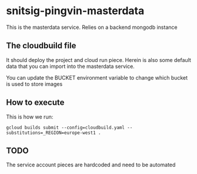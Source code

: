 # snitsig-pingvin-masterdata
This is the masterdata service. Relies on a backend mongodb instance

## The cloudbuild file
It should deploy the project and cloud run piece. Herein is also some default data that you can import into
the masterdata service.

You can update the BUCKET environment variable to change which bucket is used to store images

## How to execute
This is how we run:

`gcloud builds submit --config=cloudbuild.yaml --substitutions=_REGION=europe-west1 .`

## TODO
The service account pieces are hardcoded and need to be automated
